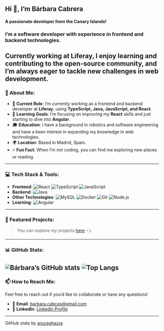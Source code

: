 ## Hi :wave:, I’m Bárbara Cabrera
#### A passionate developer from the Canary Islands!
### I’m a software developer with experience in frontend and backend technologies. 
Currently working at Liferay, I enjoy learning and contributing to the open-source community, and I’m always eager to tackle new challenges in web development.
---
### :star2: About Me:
- :telescope: **Current Role**: I’m currently working as a frontend and backend developer at **Liferay**, using **TypeScript, Java, JavaScript, and React**.
- :seedling: **Learning Goals**: I’m focusing on improving my **React** skills and just starting to dive into **Angular**.
- :mortar_board: **Education**: I have a background in robotics and software engineering and have a keen interest in expanding my knowledge in web technologies.
- :earth_africa: **Location**: Based in Madrid, Spain.
- :zap: **Fun Fact**: When I’m not coding, you can find me exploring new places or reading.
---
### :computer: Tech Stack & Tools:
- **Frontend**: ![React](https://img.shields.io/badge/React-61DAFB?logo=react&logoColor=white&style=flat) ![TypeScript](https://img.shields.io/badge/TypeScript-3178C6?logo=typescript&logoColor=white&style=flat) ![JavaScript](https://img.shields.io/badge/JavaScript-F7DF1E?logo=javascript&logoColor=black&style=flat)
- **Backend**: ![Java](https://img.shields.io/badge/Java-007396?logo=java&logoColor=white&style=flat)
- **Other Technologies**: ![MySQL](https://img.shields.io/badge/MySQL-4479A1?logo=mysql&logoColor=white&style=flat) ![Docker](https://img.shields.io/badge/Docker-2496ED?logo=docker&logoColor=white&style=flat) ![Git](https://img.shields.io/badge/Git-F05032?logo=git&logoColor=white&style=flat) ![Node.js](https://img.shields.io/badge/Node.js-339933?logo=node.js&logoColor=white&style=flat)
- **Learning**: ![Angular](https://img.shields.io/badge/Angular-DD0031?logo=angular&logoColor=white&style=flat)
---
### :rocket: Featured Projects:
> You can explore my projects [here](https://github.com/BarbaraCabrera?tab=repositories) :point_left:
---
### :bar_chart: GitHub Stats:
![Bárbara’s GitHub stats](https://github-readme-stats.vercel.app/api?username=barbaracabrera&show_icons=true&theme=merko&locale=en)
![Top Langs](https://github-readme-stats.vercel.app/api/top-langs?username=barbaracabrera&show_icons=true&theme=merko&locale=en&layout=compact)
---
### :mailbox: How to Reach Me:
Feel free to reach out if you’d like to collaborate or have any questions!
- :e-mail: **Email**: [barbara.cabcas@gmail.com](mailto:barbara.cabcas@gmail.com)
- :briefcase: **LinkedIn**: [LinkedIn Profile](https://www.linkedin.com/in/barbara-cabrera-castro/)
---


GitHub stats by [anuraghazra](https://github.com/anuraghazra/github-readme-stats)





